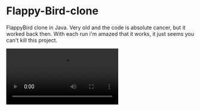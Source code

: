 # Flappy-Bird-clone
FlappyBird clone in Java.
Very old and the code is absolute cancer, but it worked back then. 
With each run i'm amazed that it works, it just seems you can't kill this project.

![alt_tags](https://i.imgur.com/cw1wUgI.mp4)

